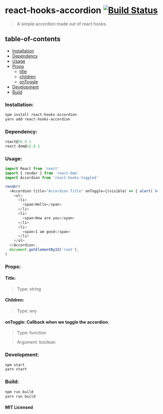 # react-hooks-accordion [![Build Status](https://travis-ci.org/gokulkrishh/react-hooks-accordion.svg?branch=master)](https://travis-ci.org/gokulkrishh/react-hooks-accordion)

> A simple accordion made out of react hooks.

## table-of-contents

* [Installation](#installation)
* [Dependency](#dependency)
* [Usage](#usage)
* [Props](#props)
  * [title](#title)
  * [children](#children)
  * [onToggle](#ontoggle)
* [Development](#development)
* [Build](#build)

### Installation:

```bash
npm install react-hooks-accordion
yarn add react-hooks-accordion
```

### Dependency:

```js
react@16.8.1
react-dom@16.8.1
```

### Usage:

```js
import React from 'react'
import { render } from 'react-dom'
import Accordion from 'react-hooks-toggled'

render(
  <Accordion title="Accordion Title" onToggle={(visible) => { alert(`Accordion is ${visible}`) }}>
    <ul>
      <li>
        <span>Hello</span>
      </li>
      <li>
        <span>How are you</span>
      </li>
      <li>
        <span>I am good</span>
      </li>
    </ul>
  </Accordion>,
  document.getElementById('root'),
)
```

### Props:

#### Title:

> Type: string

#### Children:

> Type: any

#### onToggle: Callback when we toggle the accordion.

> Type: function

> Argument: boolean

### Development:
```bash
npm start
yarn start
```

### Build:
```bash
npm run build
yarn run build
```

#### MIT Licensed
